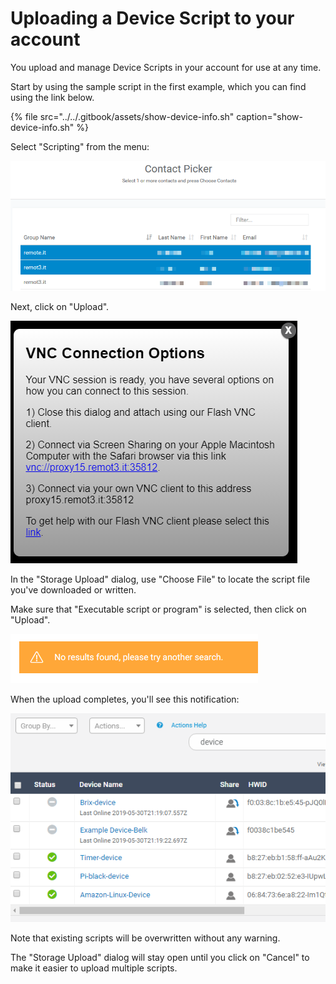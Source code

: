 # Uploading a Device Script to your account

You upload and manage Device Scripts in your account for use at any time.

Start by using the sample script in the first example, which you can find using the link below.

{% file src="../../.gitbook/assets/show-device-info.sh" caption="show-device-info.sh" %}

Select "Scripting" from the menu:

![](../../.gitbook/assets/image%20%28146%29.png)

Next, click on "Upload".

![](../../.gitbook/assets/image%20%2879%29.png)

In the "Storage Upload" dialog, use "Choose File" to locate the script file you've downloaded or written.

Make sure that "Executable script or program" is selected, then click on "Upload".

![](../../.gitbook/assets/image%20%28117%29.png)

When the upload completes, you'll see this notification:

![](../../.gitbook/assets/image%20%2817%29.png)

Note that existing scripts will be overwritten without any warning.

The "Storage Upload" dialog will stay open until you click on "Cancel" to make it easier to upload multiple scripts.

